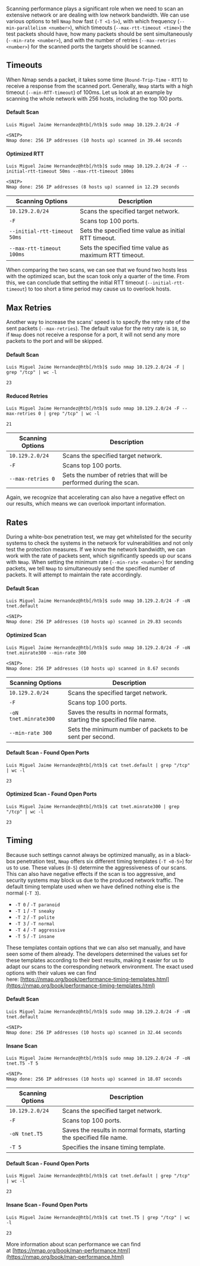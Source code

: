 Scanning performance plays a significant role when we need to scan an extensive network or are dealing with low network bandwidth. We can use various options to tell `Nmap` how fast (`-T <1-5>`), with which frequency (`--min-parallelism <number>`), which timeouts (`--max-rtt-timeout <time>`) the test packets should have, how many packets should be sent simultaneously (`--min-rate <number>`), and with the number of retries (`--max-retries <number>`) for the scanned ports the targets should be scanned.

## Timeouts

When Nmap sends a packet, it takes some time (`Round-Trip-Time` - `RTT`) to receive a response from the scanned port. Generally, `Nmap` starts with a high timeout (`--min-RTT-timeout`) of 100ms. Let us look at an example by scanning the whole network with 256 hosts, including the top 100 ports.

#### Default Scan

```shell-session
Luis Miguel Jaime Hernandez@htb[/htb]$ sudo nmap 10.129.2.0/24 -F

<SNIP>
Nmap done: 256 IP addresses (10 hosts up) scanned in 39.44 seconds
```

#### Optimized RTT

```shell-session
Luis Miguel Jaime Hernandez@htb[/htb]$ sudo nmap 10.129.2.0/24 -F --initial-rtt-timeout 50ms --max-rtt-timeout 100ms

<SNIP>
Nmap done: 256 IP addresses (8 hosts up) scanned in 12.29 seconds
```

| **Scanning Options**         | **Description**                                       |
| ---------------------------- | ----------------------------------------------------- |
| `10.129.2.0/24`              | Scans the specified target network.                   |
| `-F`                         | Scans top 100 ports.                                  |
| `--initial-rtt-timeout 50ms` | Sets the specified time value as initial RTT timeout. |
| `--max-rtt-timeout 100ms`    | Sets the specified time value as maximum RTT timeout. |

When comparing the two scans, we can see that we found two hosts less with the optimized scan, but the scan took only a quarter of the time. From this, we can conclude that setting the initial RTT timeout (`--initial-rtt-timeout`) to too short a time period may cause us to overlook hosts.

## Max Retries

Another way to increase the scans' speed is to specify the retry rate of the sent packets (`--max-retries`). The default value for the retry rate is `10`, so if `Nmap` does not receive a response for a port, it will not send any more packets to the port and will be skipped.

#### Default Scan

```shell-session
Luis Miguel Jaime Hernandez@htb[/htb]$ sudo nmap 10.129.2.0/24 -F | grep "/tcp" | wc -l

23
```

#### Reduced Retries

```shell-session
Luis Miguel Jaime Hernandez@htb[/htb]$ sudo nmap 10.129.2.0/24 -F --max-retries 0 | grep "/tcp" | wc -l

21
```

| **Scanning Options** | **Description**                                                    |
| -------------------- | ------------------------------------------------------------------ |
| `10.129.2.0/24`      | Scans the specified target network.                                |
| `-F`                 | Scans top 100 ports.                                               |
| `--max-retries 0`    | Sets the number of retries that will be performed during the scan. |

Again, we recognize that accelerating can also have a negative effect on our results, which means we can overlook important information.

## Rates

During a white-box penetration test, we may get whitelisted for the security systems to check the systems in the network for vulnerabilities and not only test the protection measures. If we know the network bandwidth, we can work with the rate of packets sent, which significantly speeds up our scans with `Nmap`. When setting the minimum rate (`--min-rate <number>`) for sending packets, we tell `Nmap` to simultaneously send the specified number of packets. It will attempt to maintain the rate accordingly.

#### Default Scan

```shell-session
Luis Miguel Jaime Hernandez@htb[/htb]$ sudo nmap 10.129.2.0/24 -F -oN tnet.default

<SNIP>
Nmap done: 256 IP addresses (10 hosts up) scanned in 29.83 seconds
```

#### Optimized Scan

```shell-session
Luis Miguel Jaime Hernandez@htb[/htb]$ sudo nmap 10.129.2.0/24 -F -oN tnet.minrate300 --min-rate 300

<SNIP>
Nmap done: 256 IP addresses (10 hosts up) scanned in 8.67 seconds
```

| **Scanning Options**  | **Description**                                                        |
| --------------------- | ---------------------------------------------------------------------- |
| `10.129.2.0/24`       | Scans the specified target network.                                    |
| `-F`                  | Scans top 100 ports.                                                   |
| `-oN tnet.minrate300` | Saves the results in normal formats, starting the specified file name. |
| `--min-rate 300`      | Sets the minimum number of packets to be sent per second.              |

#### Default Scan - Found Open Ports

```shell-session
Luis Miguel Jaime Hernandez@htb[/htb]$ cat tnet.default | grep "/tcp" | wc -l

23
```

#### Optimized Scan - Found Open Ports

```shell-session
Luis Miguel Jaime Hernandez@htb[/htb]$ cat tnet.minrate300 | grep "/tcp" | wc -l

23
```

## Timing

Because such settings cannot always be optimized manually, as in a black-box penetration test, `Nmap` offers six different timing templates (`-T <0-5>`) for us to use. These values (`0-5`) determine the aggressiveness of our scans. This can also have negative effects if the scan is too aggressive, and security systems may block us due to the produced network traffic. The default timing template used when we have defined nothing else is the normal (`-T 3`).

-   `-T 0` / `-T paranoid`
-   `-T 1` / `-T sneaky`
-   `-T 2` / `-T polite`
-   `-T 3` / `-T normal`
-   `-T 4` / `-T aggressive`
-   `-T 5` / `-T insane`

These templates contain options that we can also set manually, and have seen some of them already. The developers determined the values set for these templates according to their best results, making it easier for us to adapt our scans to the corresponding network environment. The exact used options with their values we can find here: [https://nmap.org/book/performance-timing-templates.html](https://nmap.org/book/performance-timing-templates.html)

#### Default Scan

```shell-session
Luis Miguel Jaime Hernandez@htb[/htb]$ sudo nmap 10.129.2.0/24 -F -oN tnet.default 

<SNIP>
Nmap done: 256 IP addresses (10 hosts up) scanned in 32.44 seconds
```

#### Insane Scan

```shell-session
Luis Miguel Jaime Hernandez@htb[/htb]$ sudo nmap 10.129.2.0/24 -F -oN tnet.T5 -T 5

<SNIP>
Nmap done: 256 IP addresses (10 hosts up) scanned in 18.07 seconds
```

| **Scanning Options** | **Description**                                                        |
| -------------------- | ---------------------------------------------------------------------- |
| `10.129.2.0/24`      | Scans the specified target network.                                    |
| `-F`                 | Scans top 100 ports.                                                   |
| `-oN tnet.T5`        | Saves the results in normal formats, starting the specified file name. |
| `-T 5`               | Specifies the insane timing template.                                  |

#### Default Scan - Found Open Ports

```shell-session
Luis Miguel Jaime Hernandez@htb[/htb]$ cat tnet.default | grep "/tcp" | wc -l

23
```

#### Insane Scan - Found Open Ports

```shell-session
Luis Miguel Jaime Hernandez@htb[/htb]$ cat tnet.T5 | grep "/tcp" | wc -l

23
```

More information about scan performance we can find at [https://nmap.org/book/man-performance.html](https://nmap.org/book/man-performance.html)